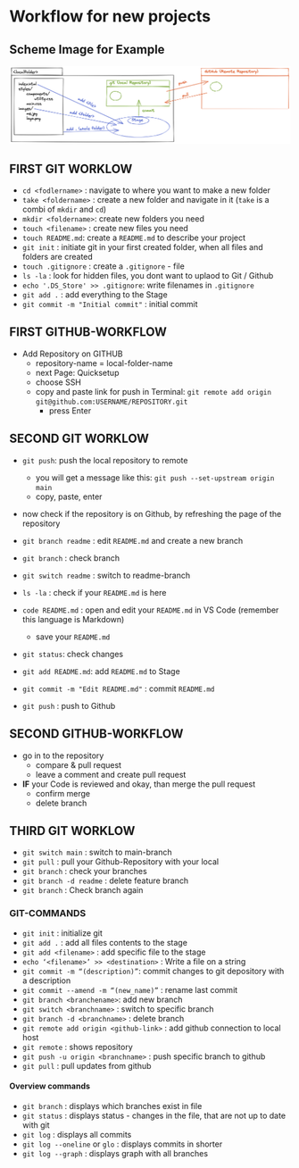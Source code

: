 # Workflow for new projects

## Scheme Image for Example

![](./images/git-github-workflow.png)

## FIRST GIT WORKLOW

- `cd <fodlername>` : navigate to where you want to make a new folder
- `take <foldername>` : create a new folder and navigate in it (`take` is a combi of `mkdir` and `cd`)
- `mkdir <foldername>`: create new folders you need
- `touch <filename>` : create new files you need
- `touch README.md`: create a `README.md` to describe your project
- `git init` : initiate git in your first created folder, when all files and folders are created
- `touch .gitignore` : create a `.gitignore` - file
- `ls -la` : look for hidden files, you dont want to uplaod to Git / Github
- `echo '.DS_Store' >> .gitignore`: write filenames in `.gitignore`
- `git add .` : add everything to the Stage
- `git commit -m "Initial commit"` : initial commit

## FIRST GITHUB-WORKFLOW

- Add Repository on GITHUB
  - repository-name = local-folder-name
  - next Page: Quicksetup
  - choose SSH
  - copy and paste link for push in Terminal: `git remote add origin git@github.com:USERNAME/REPOSITORY.git`
    - press Enter

## SECOND GIT WORKLOW

- `git push`: push the local repository to remote

  - you will get a message like this: `git push --set-upstream origin main`
  - copy, paste, enter

- now check if the repository is on Github, by refreshing the page of the repository

- `git branch readme` : edit `README.md` and create a new branch
- `git branch` : check branch
- `git switch readme` : switch to readme-branch
- `ls -la` : check if your `README.md` is here
- `code README.md` : open and edit your `README.md` in VS Code (remember this language is Markdown)
  - save your `README.md`
- `git status`: check changes
- `git add README.md`: add `README.md` to Stage
- `git commit -m "Edit README.md"` : commit `README.md`
- `git push` : push to Github

## SECOND GITHUB-WORKFLOW

- go in to the repository
  - compare & pull request
  - leave a comment and create pull request
- **IF** your Code is reviewed and okay, than merge the pull request
  - confirm merge
  - delete branch

## THIRD GIT WORKLOW

- `git switch main` : switch to main-branch
- `git pull` : pull your Github-Repository with your local
- `git branch` : check your branches
- `git branch -d readme` : delete feature branch
- `git branch` : Check branch again

### GIT-COMMANDS

- `git init` : initialize git
- `git add .` : add all files contents to the stage
- `git add <filename>` : add specific file to the stage
- `echo ‘<filename>’ >> <destination>` : Write a file on a string
- `git commit -m “(description)”`: commit changes to git depository with a description
- `git commit --amend -m “(new_name)”` : rename last commit
- `git branch <branchename>`: add new branch
- `git switch <branchname>` : switch to specific branch
- `git branch -d <branchname>` : delete branch
- `git remote add origin <github-link>` : add github connection to local host
- `git remote` : shows repository
- `git push -u origin <branchname>` : push specific branch to github
- `git pull` : pull updates from github

#### Overview commands

- `git branch` : displays which branches exist in file
- `git status` : displays status - changes in the file, that are not up to date with git
- `git log` : displays all commits
- `git log --oneline` or `glo` : displays commits in shorter
- `git log --graph` : displays graph with all branches
